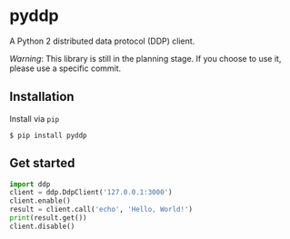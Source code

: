 pyddp
=====

A Python 2 distributed data protocol (DDP) client.

_Warning_: This library is still in the planning stage. If you choose to use it,
           please use a specific commit.


Installation
------------

Install via `pip`

```Shell
$ pip install pyddp
```


Get started
-----------

```Python
import ddp
client = ddp.DdpClient('127.0.0.1:3000')
client.enable()
result = client.call('echo', 'Hello, World!')
print(result.get())
client.disable()
```

